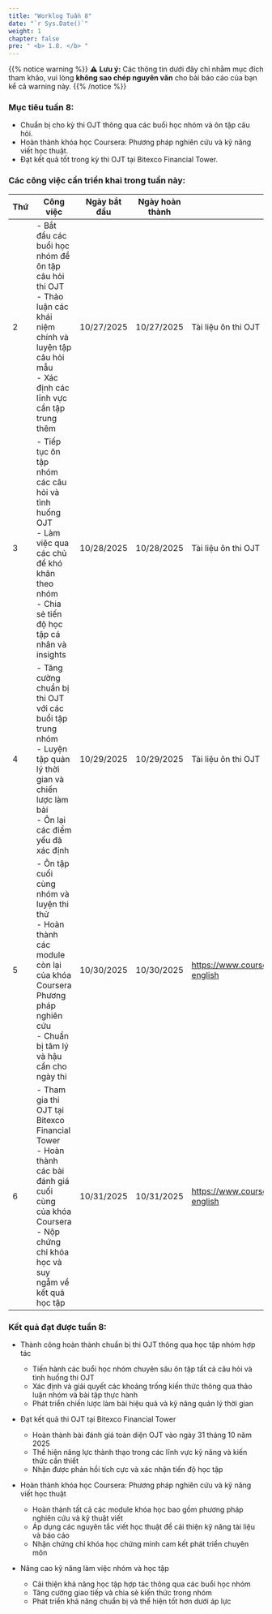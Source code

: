 ```yaml
---
title: "Worklog Tuần 8"
date: "`r Sys.Date()`"
weight: 1
chapter: false
pre: " <b> 1.8. </b> "
---
```

{{% notice warning %}}
⚠️ **Lưu ý:** Các thông tin dưới đây chỉ nhằm mục đích tham khảo, vui lòng **không sao chép nguyên văn** cho bài báo cáo của bạn kể cả warning này.
{{% /notice %}}


### Mục tiêu tuần 8:

* Chuẩn bị cho kỳ thi OJT thông qua các buổi học nhóm và ôn tập câu hỏi.
* Hoàn thành khóa học Coursera: Phương pháp nghiên cứu và kỹ năng viết học thuật.
* Đạt kết quả tốt trong kỳ thi OJT tại Bitexco Financial Tower.

### Các công việc cần triển khai trong tuần này:
| Thứ | Công việc                                                                                                                                                                                          | Ngày bắt đầu | Ngày hoàn thành | Nguồn tài liệu                                                                                                  |
| --- | -------------------------------------------------------------------------------------------------------------------------------------------------------------------------------------------------- | ------------ | --------------- | ----------------------------------------------------------------------------------------------------------------- |
| 2   | - Bắt đầu các buổi học nhóm để ôn tập câu hỏi thi OJT <br> - Thảo luận các khái niệm chính và luyện tập câu hỏi mẫu <br> - Xác định các lĩnh vực cần tập trung thêm | 10/27/2025   | 10/27/2025      | Tài liệu ôn thi OJT                                                                                             |
| 3   | - Tiếp tục ôn tập nhóm các câu hỏi và tình huống OJT <br> - Làm việc qua các chủ đề khó khăn theo nhóm <br> - Chia sẻ tiến độ học tập cá nhân và insights     | 10/28/2025   | 10/28/2025      | Tài liệu ôn thi OJT                                                                                             |
| 4   | - Tăng cường chuẩn bị thi OJT với các buổi tập trung nhóm <br> - Luyện tập quản lý thời gian và chiến lược làm bài <br> - Ôn lại các điểm yếu đã xác định     | 10/29/2025   | 10/29/2025      | Tài liệu ôn thi OJT                                                                                             |
| 5   | - Ôn tập cuối cùng nhóm và luyện thi thử <br> - Hoàn thành các module còn lại của khóa Coursera Phương pháp nghiên cứu <br> - Chuẩn bị tâm lý và hậu cần cho ngày thi | 10/30/2025   | 10/30/2025      | https://www.coursera.org/specializations/academic-english                                                                                         |
| 6   | - Tham gia thi OJT tại Bitexco Financial Tower <br> - Hoàn thành các bài đánh giá cuối cùng của khóa Coursera <br> - Nộp chứng chỉ khóa học và suy ngẫm về kết quả học tập | 10/31/2025   | 10/31/2025      | https://www.coursera.org/specializations/academic-english                                                                                         |


### Kết quả đạt được tuần 8:

* Thành công hoàn thành chuẩn bị thi OJT thông qua học tập nhóm hợp tác
  * Tiến hành các buổi học nhóm chuyên sâu ôn tập tất cả câu hỏi và tình huống thi OJT
  * Xác định và giải quyết các khoảng trống kiến thức thông qua thảo luận nhóm và bài tập thực hành
  * Phát triển chiến lược làm bài hiệu quả và kỹ năng quản lý thời gian

* Đạt kết quả thi OJT tại Bitexco Financial Tower
  * Hoàn thành bài đánh giá toàn diện OJT vào ngày 31 tháng 10 năm 2025
  * Thể hiện năng lực thành thạo trong các lĩnh vực kỹ năng và kiến thức cần thiết
  * Nhận được phản hồi tích cực và xác nhận tiến độ học tập

* Hoàn thành khóa học Coursera: Phương pháp nghiên cứu và kỹ năng viết học thuật
  * Hoàn thành tất cả các module khóa học bao gồm phương pháp nghiên cứu và kỹ thuật viết
  * Áp dụng các nguyên tắc viết học thuật để cải thiện kỹ năng tài liệu và báo cáo
  * Nhận chứng chỉ khóa học chứng minh cam kết phát triển chuyên môn

* Nâng cao kỹ năng làm việc nhóm và học tập
  * Cải thiện khả năng học tập hợp tác thông qua các buổi học nhóm
  * Tăng cường giao tiếp và chia sẻ kiến thức trong nhóm
  * Phát triển khả năng chuẩn bị và thể hiện tốt hơn dưới áp lực


